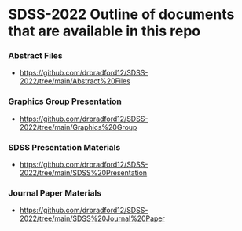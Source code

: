 # SDSS-2022 Outline of documents that are available in this repo

### Abstract Files 
- https://github.com/drbradford12/SDSS-2022/tree/main/Abstract%20Files

### Graphics Group Presentation
- https://github.com/drbradford12/SDSS-2022/tree/main/Graphics%20Group

### SDSS Presentation Materials
- https://github.com/drbradford12/SDSS-2022/tree/main/SDSS%20Presentation

### Journal Paper Materials
- https://github.com/drbradford12/SDSS-2022/tree/main/SDSS%20Journal%20Paper


